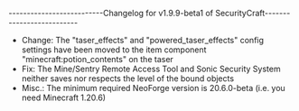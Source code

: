 --------------------------Changelog for v1.9.9-beta1 of SecurityCraft--------------------------

- Change: The "taser_effects" and "powered_taser_effects" config settings have been moved to the item component "minecraft:potion_contents" on the taser
- Fix: The Mine/Sentry Remote Access Tool and Sonic Security System neither saves nor respects the level of the bound objects
- Misc.: The minimum required NeoForge version is 20.6.0-beta (i.e. you need Minecraft 1.20.6)